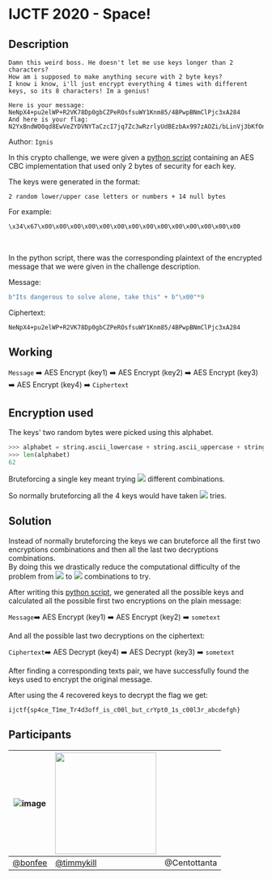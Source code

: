 # IJCTF 2020 - Space!

## Description
```
Damn this weird boss. He doesn't let me use keys longer than 2 characters? 
How am i supposed to make anything secure with 2 byte keys? 
I know i know, i'll just encrypt everything 4 times with different keys, so its 8 characters! Im a genius!

Here is your message: NeNpX4+pu2elWP+R2VK78Dp0gbCZPeROsfsuWY1Knm85/4BPwpBNmClPjc3xA284
And here is your flag: N2YxBndWO0qd8EwVeZYDVNYTaCzcI7jq7Zc3wRzrlyUdBEzbAx997zAOZi/bLinVj3bKfOniRzmjPgLsygzVzA==
```

Author: `Ignis`

In this crypto challenge, we were given a [python script](./spacechallenge.py) containing an AES CBC implementation that used only 2 bytes of security for each key.

The keys were generated in the format:
```
2 random lower/upper case letters or numbers + 14 null bytes
```

For example:
```python
\x34\x67\x00\x00\x00\x00\x00\x00\x00\x00\x00\x00\x00\x00\x00\x00
```
<br>

In the python script, there was the corresponding plaintext of the encrypted message that we were given in the challenge description.

Message:

```python
b"Its dangerous to solve alone, take this" + b"\x00"*9
```

Ciphertext:

```
NeNpX4+pu2elWP+R2VK78Dp0gbCZPeROsfsuWY1Knm85/4BPwpBNmClPjc3xA284
```

## Working
`Message` :arrow_right: AES Encrypt (key1) :arrow_right: AES Encrypt (key2) :arrow_right: AES Encrypt (key3) :arrow_right: AES Encrypt (key4) :arrow_right: `Ciphertext`

## Encryption used

The keys' two random bytes were picked using this alphabet.
```python
>>> alphabet = string.ascii_lowercase + string.ascii_uppercase + string.digits
>>> len(alphabet)
62
```
Bruteforcing a single key meant trying <img src="https://render.githubusercontent.com/render/math?math=\large 62^{2} = 3844"> different combinations.

So normally bruteforcing all the 4 keys would have taken <img src="https://render.githubusercontent.com/render/math?math=\large 3844^{4} = 218340105584896"> tries.

## Solution
Instead of normally bruteforcing the keys we can bruteforce all the first two encryptions combinations and then all the last two decryptions combinations. <br>
By doing this we drastically reduce the computational difficulty of the problem from <img src="https://render.githubusercontent.com/render/math?math=\large 3844^{4}"> to <img src="https://render.githubusercontent.com/render/math?math=\large 3844^{2} * 2 = 29552672"> combinations to try.

After writing this [python script](./expl.py), we generated all the possible keys and calculated all the possible first two encryptions on the plain message:

` Message `:arrow_right: AES Encrypt (key1) :arrow_right: AES Encrypt (key2) :arrow_right: ` sometext `

And all the possible last two decryptions on the ciphertext:

` Ciphertext `:arrow_right: AES Decrypt (key4) :arrow_right: AES Decrypt (key3) :arrow_right: ` sometext `

After finding a corresponding texts pair, we have successfully found the keys used to encrypt the original message.

After using the 4 recovered keys to decrypt the flag we get:

` ijctf{sp4ce_T1me_Tr4d3off_is_c00l_but_crYpt0_1s_c00l3r_abcdefgh} `

## Participants
| ![image](https://github.com/Bonfee.png?size=200) |  <img src="https://github.com/timmykill.png" height=200 width=200> | |
| ------------- | ------------- | ------------- |
| [@bonfee](https://github.com/Bonfee)  | [@timmykill](https://github.com/timmykill) | @Centottanta |